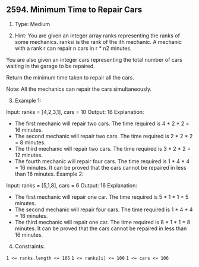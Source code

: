 ## 2594. Minimum Time to Repair Cars

1. Type: Medium

2. Hint: You are given an integer array ranks representing the ranks of some mechanics. ranksi is the rank of the ith mechanic. A mechanic with a rank r can repair n cars in r * n2 minutes.

You are also given an integer cars representing the total number of cars waiting in the garage to be repaired.

Return the minimum time taken to repair all the cars.

Note: All the mechanics can repair the cars simultaneously.

 

3. Example 1:

Input: ranks = [4,2,3,1], cars = 10
Output: 16
Explanation: 
- The first mechanic will repair two cars. The time required is 4 * 2 * 2 = 16 minutes.
- The second mechanic will repair two cars. The time required is 2 * 2 * 2 = 8 minutes.
- The third mechanic will repair two cars. The time required is 3 * 2 * 2 = 12 minutes.
- The fourth mechanic will repair four cars. The time required is 1 * 4 * 4 = 16 minutes.
It can be proved that the cars cannot be repaired in less than 16 minutes.​​​​​
Example 2:

Input: ranks = [5,1,8], cars = 6
Output: 16
Explanation: 
- The first mechanic will repair one car. The time required is 5 * 1 * 1 = 5 minutes.
- The second mechanic will repair four cars. The time required is 1 * 4 * 4 = 16 minutes.
- The third mechanic will repair one car. The time required is 8 * 1 * 1 = 8 minutes.
It can be proved that the cars cannot be repaired in less than 16 minutes.​​​​​
 

4. Constraints:

`1 <= ranks.length <= 105`
`1 <= ranks[i] <= 100`
`1 <= cars <= 106`
